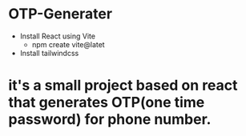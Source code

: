 # OTP-Generater
- Install React using Vite
    - npm create vite@latet
- Install tailwindcss 

# it's a small project based on react that generates OTP(one time password) for phone number.
